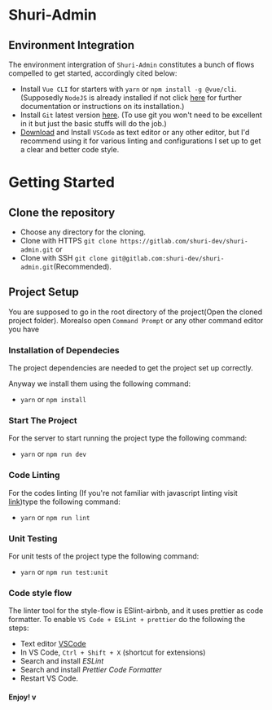 # Shuri-Admin

## Environment Integration

The environment intergration of `Shuri-Admin` constitutes a bunch of flows compelled to get started, accordingly cited below:

- Install `Vue CLI` for starters with `yarn` or `npm install -g @vue/cli`.
  (Supposedly `NodeJS` is already installed if not click [here](https://nodejs.org/) for further documentation or instructions on its installation.)
- Install `Git` latest version [here](https://git-scm.com/downloads).
  (To use git you won't need to be excellent in it but just the basic stuffs will do the job.)
- [Download](https://code.visualstudio.com/download) and Install `VSCode` as text editor or any other editor, but I'd recommend using it for various linting and configurations I set up to get a clear and better code style.

# Getting Started

## Clone the repository

- Choose any directory for the cloning.
- Clone with HTTPS `git clone https://gitlab.com/shuri-dev/shuri-admin.git` or
- Clone with SSH `git clone git@gitlab.com:shuri-dev/shuri-admin.git`(Recommended).

## Project Setup

You are supposed to go in the root directory of the project(Open the cloned project folder).
Morealso open `Command Prompt` or any other command editor you have

### Installation of Dependecies

The project dependencies are needed to get the project set up correctly.

Anyway we install them using the following command:

- `yarn` or `npm install`

### Start The Project

For the server to start running the project type the following command:

- `yarn` or `npm run dev`

### Code Linting

For the codes linting (If you're not familiar with javascript linting visit [link](www.javascriptlint.com/))type the following command:

- `yarn` or `npm run lint`

### Unit Testing

For unit tests of the project type the following command:

- `yarn` or `npm run test:unit`

### Code style flow

The linter tool for the style-flow is ESlint-airbnb, and it uses prettier as code formatter.
To enable `VS Code + ESLint + prettier` do the following the steps:

- Text editor [VSCode](https://code.visualstudio.com)
- In VS Code, `Ctrl + Shift + X` (shortcut for extensions)
- Search and install _ESLint_
- Search and install _Prettier Code Formatter_
- Restart VS Code.

#### Enjoy! v 
